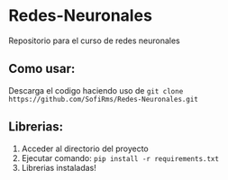 # Redes-Neuronales
Repositorio para el curso de redes neuronales

## Como usar:
Descarga el codigo haciendo uso de `git clone https://github.com/SofiRms/Redes-Neuronales.git`

## Librerias:
1. Acceder al directorio del proyecto
2. Ejecutar comando: `pip install -r requirements.txt`
3. Librerias instaladas! 
